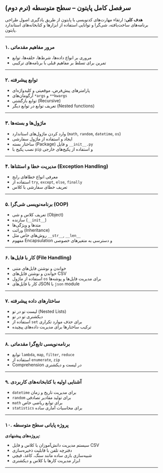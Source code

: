 

## **سرفصل کامل پایتون – سطح متوسطه (ترم دوم)**

**هدف کلی:** ارتقاء مهارت‌های کدنویسی با پایتون از طریق یادگیری اصول طراحی برنامه‌های ساخت‌یافته، شی‌گرا و توانایی استفاده از ابزارها و کتابخانه‌های استاندارد پایتون.

---

### **۱. مرور مفاهیم مقدماتی**

* مروری بر انواع داده‌ها، شرط‌ها، حلقه‌ها، توابع
* تمرین برای تسلط بر مفاهیم قبلی با برنامه‌های ترکیبی

---

### **۲. توابع پیشرفته**

* پارامترهای پیش‌فرض، موقعیتی و کلیدواژه‌ای
* آرگومان‌های `*args` و `**kwargs`
* توابع بازگشتی (Recursive)
* تعریف توابع در توابع دیگر (Nested functions)

---

### **۳. ماژول‌ها و بسته‌ها**

* وارد کردن ماژول‌های استاندارد (`math`, `random`, `datetime`, `os`)
* ایجاد و استفاده از ماژول سفارشی
* ساختار بسته (Package) و فایل `__init__.py`
* نصب پکیج با `pip` و استفاده از پکیج‌های خارجی

---

### **۴. مدیریت خطا و استثناها (Exception Handling)**

* معرفی انواع خطاهای رایج
* استفاده از `try`, `except`, `else`, `finally`
* تعریف خطای سفارشی با کلاس

---

### **۵. برنامه‌نویسی شی‌گرا (OOP)**

* تعریف کلاس و شی (Object)
* سازنده (`__init__`)
* متدها و ویژگی‌ها
* وراثت (Inheritance)
* روش‌های خاص مثل `__str__`, `__len__`
* مفهوم Encapsulation و دسترسی به متغیرهای خصوصی

---

### **۶. کار با فایل‌ها (File Handling)**

* خواندن و نوشتن فایل‌های متنی
* خواندن و نوشتن فایل‌های CSV
* استفاده از ماژول `os` برای مدیریت فایل‌ها و پوشه‌ها
* کار با فایل‌های JSON با `json` module

---

### **۷. ساختارهای داده پیشرفته**

* لیست تو در تو (Nested Lists)
* دیکشنری تو در تو
* استفاده از `set` برای حذف موارد تکراری
* ترکیب ساختارها برای مدیریت داده‌های پیچیده

---

### **۸. برنامه‌نویسی تابع‌گرا مقدماتی**

* توابع `lambda`, `map`, `filter`, `reduce`
* استفاده از `enumerate`, `zip`
* Comprehension در لیست و دیکشنری

---

### **۹. آشنایی اولیه با کتابخانه‌های کاربردی**

* `datetime` برای مدیریت تاریخ و زمان
* `random` برای تولید مقادیر تصادفی
* `math` برای توابع ریاضی خاص
* `statistics` برای محاسبات آماری ساده

---

### **۱۰. پروژه پایانی سطح متوسطه**

**پروژه‌های پیشنهادی:**

* سیستم مدیریت دانش‌آموزان با کلاس و فایل CSV
* دفترچه تلفن با قابلیت ذخیره‌سازی
* شبیه‌سازی بازی ساده مانند سنگ، کاغذ، قیچی
* ابزار مدیریت کارها با کلاس و دیکشنری

---


